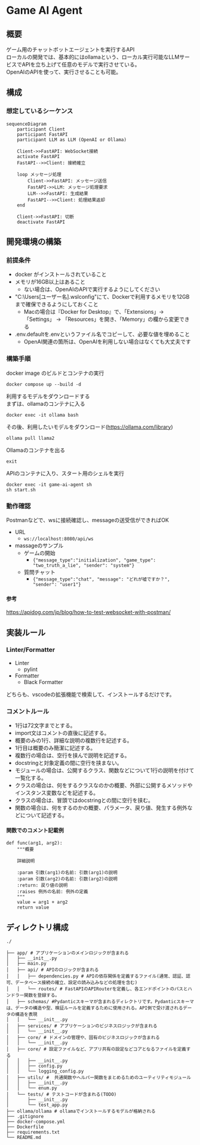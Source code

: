 #  Game AI Agent
## 概要
ゲーム用のチャットボットエージェントを実行するAPI  
ローカルの開発では、基本的にはollamaという、ローカル実行可能なLLMサービスでAPIを立ち上げて任意のモデルで実行させている。  
OpenAIのAPIを使って、実行させることも可能。
## 構成
### 想定しているシーケンス
```mermaid
sequenceDiagram
    participant Client
    participant FastAPI
    participant LLM as LLM (OpenAI or Ollama)

    Client->>FastAPI: WebSocket接続
    activate FastAPI
    FastAPI-->>Client: 接続確立
    
    loop メッセージ処理
        Client->>FastAPI: メッセージ送信
        FastAPI->>LLM: メッセージ処理要求
        LLM-->>FastAPI: 生成結果
        FastAPI-->>Client: 処理結果返却
    end
    
    Client->>FastAPI: 切断
    deactivate FastAPI
```
## 開発環境の構築
### 前提条件
- docker がインストールされていること
- メモリが16GB以上はあること
    - ない場合は、OpenAIのAPIで実行するようにしてください
- "C:\Users\[ユーザー名]\.wslconfig"にて、Dockerで利用するメモリを12GBまで確保できるようにしておくこと
    - Macの場合は『Docker for Desktop』で、「Extensions」-> 「Settings」 -> 「Resources」を開き、「Memory」の欄から変更できる
- .env.defaultを.envというファイル名でコピーして、必要な値を埋めること
    - OpenAI関連の箇所は、OpenAIを利用しない場合はなくても大丈夫です
### 構築手順
docker image のビルドとコンテナの実行  
```
docker compose up --build -d
```
利用するモデルをダウンロードする  
まずは、ollamaのコンテナに入る  
```
docker exec -it ollama bash
```

その後、利用したいモデルをダウンロード(https://ollama.com/library)  
```
ollama pull llama2
```

Ollamaのコンテナを出る  
```
exit
```

APIのコンテナに入り、スタート用のシェルを実行  
```
docker exec -it game-ai-agent sh
sh start.sh
```

### 動作確認
Postmanなどで、wsに接続確認し、messageの送受信ができればOK
- URL
    - `ws://localhost:8080/api/ws`
- massageのサンプル
    - ゲームの開始
        - `{"message_type":"initialization", "game_type": "two_truth_a_lie", "sender": "system"}`
    - 質問チャット
        - `{"message_type":"chat", "message": "どれが嘘ですか？", "sender": "user1"}`
#### 参考
https://apidog.com/jp/blog/how-to-test-websocket-with-postman/
## 実装ルール
### Linter/Formatter
- Linter
    - pylint
- Formatter
    - Black Formatter

どちらも、vscodeの拡張機能で検索して、インストールするだけです。
### コメントルール
- 1行は72文字までとする。
- import文はコメントの直後に記述する。
- 概要のみの1行、詳細な説明の複数行を記述する。
- 1行目は概要のみ簡潔に記述する。
- 複数行の場合は、空行を挟んで説明を記述する。
- docstringと対象定義の間に空行を挟まない。
- モジュールの場合は、公開するクラス、関数などについて1行の説明を付けて一覧化する。
- クラスの場合は、何をするクラスなのかの概要、外部に公開するメソッドやインスタンス変数などを記述する。
- クラスの場合は、冒頭ではdocstringとの間に空行を挟む。
- 関数の場合は、何をするのかの概要、パラメータ、戻り値、発生する例外などについて記述する。
#### 関数でのコメント記載例
```
def func(arg1, arg2):
    """概要

    詳細説明

    :param 引数(arg1)の名前: 引数(arg1)の説明
    :param 引数(arg2)の名前: 引数(arg2)の説明
    :return: 戻り値の説明
    :raises 例外の名前: 例外の定義
    """
    value = arg1 + arg2
    return value
```

## ディレクトリ構成
```
./

├── app/ # アプリケーションのメインロジックが含まれる
│   ├── __init__.py
│   ├── main.py
│   ├── api/ # APIのロジックが含まれる
│   │   ├── dependencies.py # APIの依存関係を定義するファイル(通常、認証、認可、データベース接続の確立、設定の読み込みなどの処理を含む)
│   │   └── routes/ # FastAPIのAPIRouterを定義し、各エンドポイントのパスとハンドラー関数を登録する。
│   ├── schemas/ #Pydanticスキーマが含まれるディレクトリです。Pydanticスキーマは、データの構造や型、検証ルールを定義するために使用される。API側で受け渡されるデータの構造を表現
│   │   └── __init__.py
│   ├── services/ # アプリケーションのビジネスロジックが含まれる
│   │   └── __init__.py
│   ├── core/ # ドメインの管理や、固有のビジネスロジックが含まれる
│   │   └── __init__.py
│   ├── core/ # 設定ファイルなど、アプリ共有の設定などコアとなるファイルを定義する
│   │   ├── __init__.py
│   │   ├── config.py
│   │   └── logging_config.py
│   ├── utils/ #  共通関数やヘルパー関数をまとめるためのユーティリティモジュール
│   │   ├── __init__.py
│   │   └── enum.py
│   └── tests/ # テストコードが含まれる(TODO)
│       ├── __init__.py
│       └── test_app.py
├── ollama/ollama # ollamaでインストールするモデルが格納される
├── .gitignore
├── docker-compose.yml
├── Dockerfile
├── requirements.txt
└── README.md
```

